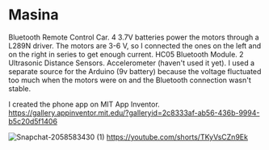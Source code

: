 # Masina
Bluetooth Remote Control Car.
4 3.7V batteries power the motors through a L289N driver.
The motors are 3-6 V, so I connected the ones on the left and on the right in series to get enough current.
HC05 Bluetooth Module.
2 Ultrasonic Distance Sensors.
Accelerometer (haven't used it yet).
I used a separate source for the Arduino (9v battery) because the voltage fluctuated too much when the motors were on and the Bluetooth connection wasn't stable.

I created the phone app on MIT App Inventor.
https://gallery.appinventor.mit.edu/?galleryid=2c8333af-ab56-436b-9994-b5c20d5f1406

![Snapchat-2058583430 (1)](https://github.com/GhisaAlexandru15/Masina/assets/44662097/12b12786-d7da-4f15-8da8-aef7942c82e4)
https://youtube.com/shorts/TKyVsCZn9Ek

